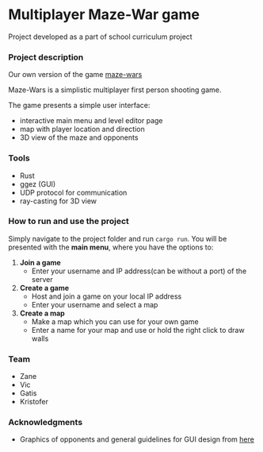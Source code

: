 # Multiplayer Maze-War game
Project developed as a part of school curriculum project
### Project description

Our own version of the game [maze-wars](<https://en.wikipedia.org/wiki/Maze_(1973_video_game)>)

Maze-Wars is a simplistic multiplayer first person shooting game.

The game presents a simple user interface:
* interactive main menu and level editor page
* map with player location and direction
* 3D view of the maze and opponents

### Tools
- Rust
- ggez (GUI)
- UDP protocol for communication
- ray-casting for 3D view 


### How to run and use the project

Simply navigate to the project folder and run `cargo run`.
You will be presented with the **main menu**, where you have the options to:

1. **Join a game**
   - Enter your username and IP address(can be without a port) of the server
2. **Create a game**
   - Host and join a game on your local IP address
   - Enter your username and select a map
3. **Create a map**
   - Make a map which you can use for your own game
   - Enter a name for your map and use or hold the right click to draw walls

### Team
- Zane
- Vic
- Gatis
- Kristofer

### Acknowledgments
* Graphics of opponents and general guidelines for GUI design from [here](https://github.com/Blueteak/MazeWar)

